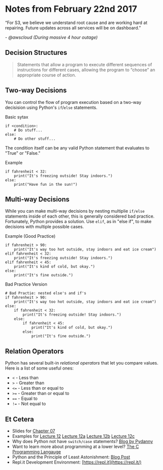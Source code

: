 # Notes from February 22nd 2017
“For S3, we believe we understand root cause and are working hard at repairing. Future updates across all services will be on dashboard.” 

<cite>- @awscloud (During massive 4 hour outage) </cite>

## Decision Structures
>Statements that allow a program to execute different sequences of instructions for different cases, allowing the program to “choose” an appropriate course of action.

## Two-way Decisions

You can control the flow of program execution based on a two-way decisision using Python's `if`/`else` statements.

Basic sytax

    if <condition>:
        # Do stuff...
    else:
        # Do other stuff...

The condition itself can be any valid Python statement that evaluates to "True" or "False."

Example

    if fahrenheit < 32:
        print("It's freezing outside! Stay indoors.")
    else:
        print("Have fun in the sun!")


## Multi-way Decisions

While you can make multi-way decisions by nesting multiplie `if/else` statements inside of each other, this is generally considered bad practice. Fortunately, Python provides a solution. Use `elif`, as in "else if", to make decisions with multiple possible cases.

Example (Good Practice)

    if fahrenheit > 90:
        print("It's way too hot outside, stay indoors and eat ice cream")
    elif fahrenheit < 32:
        print("It's freezing outside! Stay indoors.")
    elif fahrenheit < 45:
        print("It's kind of cold, but okay.")
    else:
        print("It's fine outside.")

Bad Practice Version

    # Bad Practie: nested else's and if's
    if fahrenheit > 90:
        print("It's way too hot outside, stay indoors and eat ice cream")
    else:
        if fahrenheit < 32:
            print("It's freezing outside! Stay indoors.")
        else:
            if fahrenheit < 45:
                print("It's kind of cold, but okay.")
            else:
                print("It's fine outside.")

## Relation Operators

Python has several built-in *relational operators* that let you compare values. Here is a list of some useful ones:

* `<` - Less than
* `>` - Greater than
* `<=` - Less than or equal to
* `>=` - Greater than or equal to
* `==` - Equal to
* `!=` - Not equal to

## Et Cetera
* Slides for [Chapter 07](http://mcsp.wartburg.edu/zelle/python/ppics3/slides/Chapter07.pptx)
* Examples for [Lecture 12](../examples/lecture12.py) [Lecture 12a](../examples/lecture12a.py) [Lecture 12b](../examples/lecture12b.py) [Lecture 12c](../examples/lecture12c.py)
* Why does Python not have `switch/case` statements? [Blog by Pydanny](https://www.pydanny.com/why-doesnt-python-have-switch-case.html)
* Want to learn more about programming at a lower level? [The C Programming Langauge](https://www.amazon.com/Programming-Language-Brian-W-Kernighan/dp/0131103628)
* Python and the Principle of Least Astonishment: [Blog Post](http://lucumr.pocoo.org/2011/7/9/python-and-pola/)
* Repl.it Development Environment: [https://repl.it](https://repl.it/)
